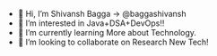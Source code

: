 - 👋 Hi, I’m Shivansh Bagga -> @baggashivansh
- 👀 I’m interested in Java+DSA+DevOps!!
- 🌱 I’m currently learning More about Technology.
- 💞️ I’m looking to collaborate on Research New Tech!

<!---
baggashivansh/baggashivansh is a ✨ special ✨ repository because its `README.md` (this file) appears on your GitHub profile.
You can click the Preview link to take a look at your changes.
--->
